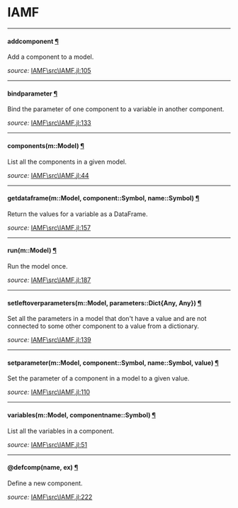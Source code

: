 # IAMF


---

<a id="function__addcomponent.1" class="lexicon_definition"></a>
#### addcomponent [¶](#function__addcomponent.1)
Add a component to a model.


*source:*
[IAMF\src\IAMF.jl:105](file://C:\Users\anthoff\.julia\v0.3\IAMF\src\IAMF.jl)

---

<a id="function__bindparameter.1" class="lexicon_definition"></a>
#### bindparameter [¶](#function__bindparameter.1)
Bind the parameter of one component to a variable in another component.



*source:*
[IAMF\src\IAMF.jl:133](file://C:\Users\anthoff\.julia\v0.3\IAMF\src\IAMF.jl)

---

<a id="method__components.1" class="lexicon_definition"></a>
#### components(m::Model) [¶](#method__components.1)
List all the components in a given model.


*source:*
[IAMF\src\IAMF.jl:44](file://C:\Users\anthoff\.julia\v0.3\IAMF\src\IAMF.jl)

---

<a id="method__getdataframe.1" class="lexicon_definition"></a>
#### getdataframe(m::Model, component::Symbol, name::Symbol) [¶](#method__getdataframe.1)
Return the values for a variable as a DataFrame.


*source:*
[IAMF\src\IAMF.jl:157](file://C:\Users\anthoff\.julia\v0.3\IAMF\src\IAMF.jl)

---

<a id="method__run.1" class="lexicon_definition"></a>
#### run(m::Model) [¶](#method__run.1)
Run the model once.


*source:*
[IAMF\src\IAMF.jl:187](file://C:\Users\anthoff\.julia\v0.3\IAMF\src\IAMF.jl)

---

<a id="method__setleftoverparameters.1" class="lexicon_definition"></a>
#### setleftoverparameters(m::Model, parameters::Dict{Any, Any}) [¶](#method__setleftoverparameters.1)
Set all the parameters in a model that don't have a value and are not connected
to some other component to a value from a dictionary.


*source:*
[IAMF\src\IAMF.jl:139](file://C:\Users\anthoff\.julia\v0.3\IAMF\src\IAMF.jl)

---

<a id="method__setparameter.1" class="lexicon_definition"></a>
#### setparameter(m::Model, component::Symbol, name::Symbol, value) [¶](#method__setparameter.1)
Set the parameter of a component in a model to a given value.


*source:*
[IAMF\src\IAMF.jl:110](file://C:\Users\anthoff\.julia\v0.3\IAMF\src\IAMF.jl)

---

<a id="method__variables.1" class="lexicon_definition"></a>
#### variables(m::Model, componentname::Symbol) [¶](#method__variables.1)
List all the variables in a component.


*source:*
[IAMF\src\IAMF.jl:51](file://C:\Users\anthoff\.julia\v0.3\IAMF\src\IAMF.jl)

---

<a id="macro___defcomp.1" class="lexicon_definition"></a>
#### @defcomp(name, ex) [¶](#macro___defcomp.1)
Define a new component.


*source:*
[IAMF\src\IAMF.jl:222](file://C:\Users\anthoff\.julia\v0.3\IAMF\src\IAMF.jl)

